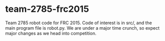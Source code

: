 # team-2785-frc2015
Team 2785 robot code for FRC 2015. Code of interest is in src/, and the main program file is robot.py.
We are under a major time crunch, so expect major changes as we head into competition.
